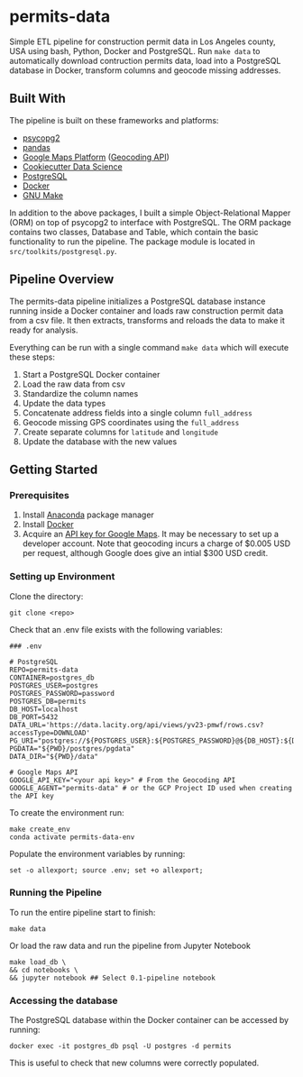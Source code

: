 permits-data
==============================

Simple ETL pipeline for construction permit data in Los Angeles county, USA using bash, Python, Docker and PostgreSQL. Run `make data` to automatically download contruction permits data, load into a PostgreSQL database in Docker, transform columns and geocode missing addresses. 

## Built With
The pipeline is built on these frameworks and platforms:
* [psycopg2](https://pypi.org/project/psycopg2/)
* [pandas](https://pandas.pydata.org/)
* [Google Maps Platform](https://developers.google.com/maps/documentation) ([Geocoding API](https://developers.google.com/maps/documentation/geocoding/start))
* [Cookiecutter Data Science](https://drivendata.github.io/cookiecutter-data-science/)
* [PostgreSQL](https://www.postgresql.org/)
* [Docker](https://docs.docker.com/get-docker/)
* [GNU Make](https://www.gnu.org/software/make/)

In addition to the above packages, I built a simple Object-Relational Mapper (ORM) on top of psycopg2 to interface with PostgreSQL. The ORM package contains two classes, Database and Table, which contain the basic functionality
to run the pipeline. The package module is located in `src/toolkits/postgresql.py`.

## Pipeline Overview
The permits-data pipeline initializes a PostgreSQL database instance running inside a Docker container and loads raw construction permit data from a csv file. It then extracts, transforms and reloads the data to make it ready for analysis. 

Everything can be run with a single command `make data` which will execute these steps:
1) Start a PostgreSQL Docker container 
2) Load the raw data from csv
3) Standardize the column names
4) Update the data types
5) Concatenate address fields into a single column `full_address`
6) Geocode missing GPS coordinates using the `full_address`
7) Create separate columns for `latitude` and `longitude`
8) Update the database with the new values

## Getting Started

### Prerequisites
1) Install [Anaconda](https://docs.anaconda.com/anaconda/install/) package manager
2) Install [Docker](https://docs.docker.com/get-docker/)
3) Acquire an [API key for Google Maps](https://developers.google.com/maps/documentation/geocoding/get-api-key). It may be necessary to set up a developer account. Note that geocoding incurs a charge of $0.005 USD per request, although Google does give an intial $300 USD credit.

### Setting up Environment
Clone the directory:
  ```
  git clone <repo>
  ```
Check that an .env file exists with the following variables:
   ```
   ### .env

   # PostgreSQL
   REPO=permits-data
   CONTAINER=postgres_db
   POSTGRES_USER=postgres
   POSTGRES_PASSWORD=password
   POSTGRES_DB=permits
   DB_HOST=localhost
   DB_PORT=5432
   DATA_URL='https://data.lacity.org/api/views/yv23-pmwf/rows.csv?accessType=DOWNLOAD'
   PG_URI="postgres://${POSTGRES_USER}:${POSTGRES_PASSWORD}@${DB_HOST}:${DB_PORT}/shield"
   PGDATA="${PWD}/postgres/pgdata"
   DATA_DIR="${PWD}/data"

   # Google Maps API
   GOOGLE_API_KEY="<your api key>" # From the Geocoding API
   GOOGLE_AGENT="permits-data" # or the GCP Project ID used when creating the API key
   ```

To create the environment run:
  ```
  make create_env
  conda activate permits-data-env
  ```
Populate the environment variables by running:
  ```
  set -o allexport; source .env; set +o allexport;
  ```

### Running the Pipeline

  To run the entire pipeline start to finish:
  ```
  make data
  ``` 

  Or load the raw data and run the pipeline from Jupyter Notebook
  ```
  make load_db \
  && cd notebooks \
  && jupyter notebook ## Select 0.1-pipeline notebook
  ```

### Accessing the database
The PostgreSQL database within the Docker container can be accessed by running:
```
docker exec -it postgres_db psql -U postgres -d permits
```
This is useful to check that new columns were correctly populated.